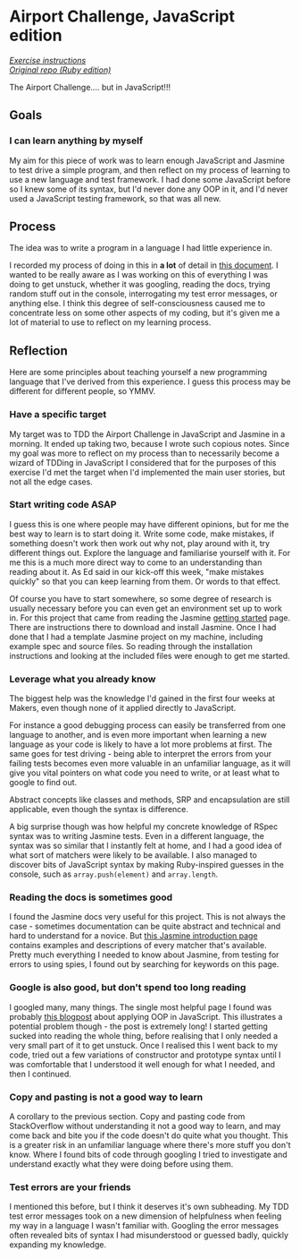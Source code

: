 # Airport Challenge, JavaScript edition

*[Exercise instructions](exercise-instructions.md)*  
*[Original repo (Ruby edition)](https://github.com/makersacademy/airport_challenge)*

The Airport Challenge.... but in JavaScript!!!

## Goals

### I can learn anything by myself

My aim for this piece of work was to learn enough JavaScript and Jasmine to test drive a simple program, and then reflect on my process of learning to use a new language and test framework. I had done some JavaScript before so I knew some of its syntax, but I'd never done any OOP in it, and I'd never used a JavaScript testing framework, so that was all new.

## Process

The idea was to write a program in a language I had little experience in.

I recorded my process of doing in this in **a lot** of detail in [this document](all-the-gory-details.md). I wanted to be really aware as I was working on this of everything I was doing to get unstuck, whether it was googling, reading the docs, trying random stuff out in the console, interrogating my test error messages, or anything else. I think this degree of self-consciousness caused me to concentrate less on some other aspects of my coding, but it's given me a lot of material to use to reflect on my learning process.

## Reflection

Here are some principles about teaching yourself a new programming language that I've derived from this experience. I guess this process may be different for different people, so YMMV.

### Have a specific target

My target was to TDD the Airport Challenge in JavaScript and Jasmine in a morning. It ended up taking two, because I wrote such copious notes. Since my goal was more to reflect on my process than to necessarily become a wizard of TDDing in JavaScript I considered that for the purposes of this exercise I'd met the target when I'd implemented the main user stories, but not all the edge cases.

### Start writing code ASAP

I guess this is one where people may have different opinions, but for me the best way to learn is to start doing it. Write some code, make mistakes, if something doesn't work then work out why not, play around with it, try different things out. Explore the language and familiarise yourself with it. For me this is a much more direct way to come to an understanding than reading about it. As Ed said in our kick-off this week, "make mistakes quickly" so that you can keep learning from them. Or words to that effect.

Of course you have to start somewhere, so some degree of research is usually necessary before you can even get an environment set up to work in. For this project that came from reading the Jasmine [getting started](https://jasmine.github.io/pages/getting_started.html) page. There are instructions there to download and install Jasmine. Once I had done that I had a template Jasmine project on my machine, including example spec and source files. So reading through the installation instructions and looking at the included files were enough to get me started.

### Leverage what you already know

The biggest help was the knowledge I'd gained in the first four weeks at Makers, even though none of it applied directly to JavaScript.

For instance a good debugging process can easily be transferred from one language to another, and is even more important when learning a new language as your code is likely to have a lot more problems at first. The same goes for test driving - being able to interpret the errors from your failing tests becomes even more valuable in an unfamiliar language, as it will give you vital pointers on what code you need to write, or at least what to google to find out.

Abstract concepts like classes and methods, SRP and encapsulation are still applicable, even though the syntax is difference.

A big surprise though was how helpful my concrete knowledge of RSpec syntax was to writing Jasmine tests. Even in a different language, the syntax was so similar that I instantly felt at home, and I had a good idea of what sort of matchers were likely to be available. I also managed to discover bits of JavaScript syntax by making Ruby-inspired guesses in the console, such as `array.push(element)` and `array.length`.

### Reading the docs is sometimes good

I found the Jasmine docs very useful for this project. This is not always the case - sometimes documentation can be quite abstract and technical and hard to understand for a novice. But [this Jasmine introduction page](https://jasmine.github.io/2.3/introduction.html) contains examples and descriptions of every matcher that's available. Pretty much everything I needed to know about Jasmine, from testing for errors to using spies, I found out by searching for keywords on this page.

### Google is also good, but don't spend too long reading

I googled many, many things. The single most helpful page I found was probably [this blogpost](https://javascriptissexy.com/oop-in-javascript-what-you-need-to-know/) about applying OOP in JavaScript. This illustrates a potential problem though - the post is extremely long! I started getting sucked into reading the whole thing, before realising that I only needed a very small part of it to get unstuck. Once I realised this I went back to my code, tried out a few variations of constructor and prototype syntax until I was comfortable that I understood it well enough for what I needed, and then I continued.

### Copy and pasting is not a good way to learn

A corollary to the previous section. Copy and pasting code from StackOverflow without understanding it not a good way to learn, and may come back and bite you if the code doesn't do quite what you thought. This is a greater risk in an unfamiliar language where there's more stuff you don't know. Where I found bits of code through googling I tried to investigate and understand exactly what they were doing before using them.

### Test errors are your friends

I mentioned this before, but I think it deserves it's own subheading. My TDD test error messages took on a new dimension of helpfulness when feeling my way in a language I wasn't familiar with. Googling the error messages often revealed bits of syntax I had misunderstood or guessed badly, quickly expanding my knowledge.

